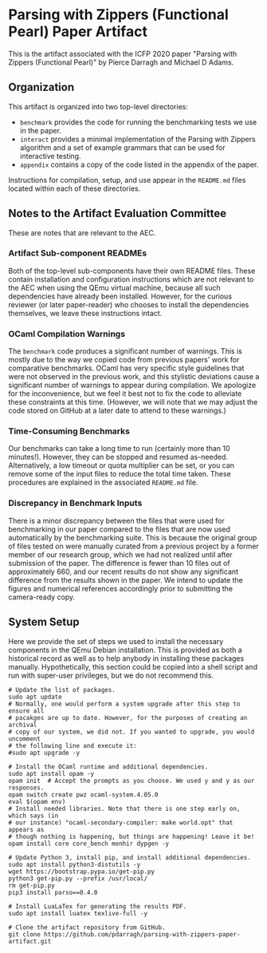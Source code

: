 # Parsing with Zippers (Functional Pearl) Paper Artifact

This is the artifact associated with the ICFP 2020 paper "Parsing with Zippers
(Functional Pearl)" by Pierce Darragh and Michael D Adams.

## Organization

This artifact is organized into two top-level directories:

  * `benchmark` provides the code for running the benchmarking tests we use in
    the paper.
  * `interact` provides a minimal implementation of the Parsing with Zippers
    algorithm and a set of example grammars that can be used for interactive
    testing.
  * `appendix` contains a copy of the code listed in the appendix of the paper.

Instructions for compilation, setup, and use appear in the `README.md` files
located within each of these directories.

## Notes to the Artifact Evaluation Committee

These are notes that are relevant to the AEC.

### Artifact Sub-component READMEs

Both of the top-level sub-components have their own README files. These contain
installation and configuration instructions which are not relevant to the AEC
when using the QEmu virtual machine, because all such dependencies have already
been installed. However, for the curious reviewer (or later paper-reader) who
chooses to install the dependencies themselves, we leave these instructions
intact.

### OCaml Compilation Warnings

The `benchmark` code produces a significant number of warnings. This is mostly
due to the way we copied code from previous papers' work for comparative
benchmarks. OCaml has very specific style guidelines that were not observed in
the previous work, and this stylistic deviations cause a significant number of
warnings to appear during compilation. We apologize for the inconvenience, but
we feel it best not to fix the code to alleviate these constraints at this time.
(However, we will note that we may adjust the code stored on GitHub at a later
date to attend to these warnings.)

### Time-Consuming Benchmarks

Our benchmarks can take a long time to run (certainly more than 10 minutes!).
However, they can be stopped and resumed as-needed. Alternatively, a low timeout
or quota multiplier can be set, or you can remove some of the input files to
reduce the total time taken. These procedures are explained in the associated
`README.md` file.

### Discrepancy in Benchmark Inputs

There is a minor discrepancy between the files that were used for benchmarking
in our paper compared to the files that are now used automatically by the
benchmarking suite. This is because the original group of files tested on were
manually curated from a previous project by a former member of our research
group, which we had not realized until after submission of the paper. The
difference is fewer than 10 files out of approximately 660, and our recent
results do not show any significant difference from the results shown in the
paper. We intend to update the figures and numerical references accordingly
prior to submitting the camera-ready copy.

## System Setup

Here we provide the set of steps we used to install the necessary components in
the QEmu Debian installation. This is provided as both a historical record as
well as to help anybody in installing these packages manually. Hypothetically,
this section could be copied into a shell script and run with super-user
privileges, but we do not recommend this.

```
# Update the list of packages.
sudo apt update
# Normally, one would perform a system upgrade after this step to ensure all
# pacakges are up to date. However, for the purposes of creating an archival
# copy of our system, we did not. If you wanted to upgrade, you would uncomment
# the following line and execute it:
#sudo apt upgrade -y

# Install the OCaml runtime and additional dependencies.
sudo apt install opam -y
opam init  # Accept the prompts as you choose. We used y and y as our responses.
opam switch create pwz ocaml-system.4.05.0
eval $(opam env)
# Install needed libraries. Note that there is one step early on, which says (in
# our instance) "ocaml-secondary-compiler: make world.opt" that appears as
# though nothing is happening, but things are happening! Leave it be!
opam install core core_bench menhir dypgen -y

# Update Python 3, install pip, and install additional dependencies.
sudo apt install python3-distutils -y
wget https://bootstrap.pypa.io/get-pip.py
python3 get-pip.py --prefix /usr/local/
rm get-pip.py
pip3 install parso==0.4.0

# Install LuaLaTex for generating the results PDF.
sudo apt install luatex texlive-full -y

# Clone the artifact repository from GitHub.
git clone https://github.com/pdarragh/parsing-with-zippers-paper-artifact.git
```
